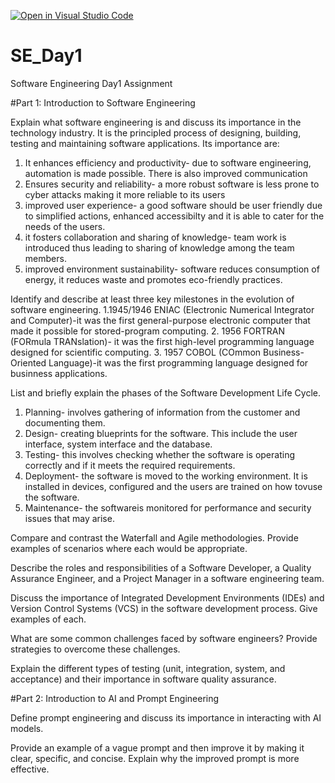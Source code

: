 [![Open in Visual Studio Code](https://classroom.github.com/assets/open-in-vscode-2e0aaae1b6195c2367325f4f02e2d04e9abb55f0b24a779b69b11b9e10269abc.svg)](https://classroom.github.com/online_ide?assignment_repo_id=18365161&assignment_repo_type=AssignmentRepo)
# SE_Day1
Software Engineering Day1 Assignment

#Part 1: Introduction to Software Engineering

Explain what software engineering is and discuss its importance in the technology industry.
It is the principled process of designing, building, testing and maintaining software applications.
Its importance are:
  1. It enhances efficiency and productivity- due to software engineering, automation is made possible. There is also  improved communication
  2. Ensures security and reliability- a more robust software is less prone to cyber attacks making it more reliable to its users
  3. improved user experience- a good software should be user friendly due to simplified actions, enhanced accessibilty and it is able to cater for the needs of the users.
  4. it fosters collaboration and sharing of knowledge- team work is introduced thus leading to sharing of knowledge among the team members.
  5. improved environment sustainability- software reduces consumption of energy, it reduces waste and promotes eco-friendly practices.


Identify and describe at least three key milestones in the evolution of software engineering.
  1.1945/1946 ENIAC (Electronic Numerical Integrator and Computer)-it was the first general-purpose electronic computer that made it possible for stored-program computing.
  2. 1956 FORTRAN (FORmula TRANslation)- it was the first high-level programming language designed for scientific computing.
  3. 1957 COBOL (COmmon Business-Oriented Language)-it was the first programming language designed for businness applications.
  


List and briefly explain the phases of the Software Development Life Cycle.
  1. Planning- involves gathering of information from the customer and documenting them.
  2. Design- creating blueprints for the software. This include the user interface, system interface and the database.
  3. Testing- this involves checking whether the software is operating correctly and if it meets the required requirements.
  4. Deployment- the software is moved to the working environment. It is installed in devices, configured and the users are trained on how tovuse the software.
  5. Maintenance- the softwareis monitored for performance and security issues that may arise.


Compare and contrast the Waterfall and Agile methodologies. Provide examples of scenarios where each would be appropriate.



Describe the roles and responsibilities of a Software Developer, a Quality Assurance Engineer, and a Project Manager in a software engineering team.


Discuss the importance of Integrated Development Environments (IDEs) and Version Control Systems (VCS) in the software development process. Give examples of each.


What are some common challenges faced by software engineers? Provide strategies to overcome these challenges.


Explain the different types of testing (unit, integration, system, and acceptance) and their importance in software quality assurance.


#Part 2: Introduction to AI and Prompt Engineering


Define prompt engineering and discuss its importance in interacting with AI models.


Provide an example of a vague prompt and then improve it by making it clear, specific, and concise. Explain why the improved prompt is more effective.
